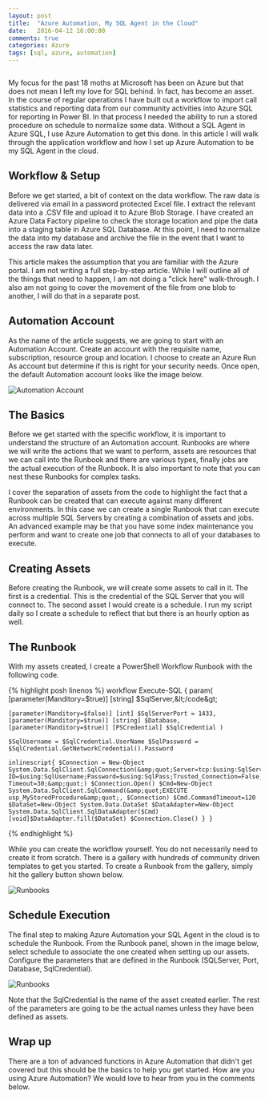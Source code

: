```yaml
---
layout: post
title:  "Azure Automation, My SQL Agent in the Cloud"
date:   2016-04-12 16:00:00
comments: true
categories: Azure
tags: [sql, azure, automation]
---
```

<span class="image featured"><img src="//btco.azureedge.net/gallery-1600/death_to_stock_photography_weekend_work-2-of-10-1600.jpg" alt=""></span>


My focus for the past 18 moths at Microsoft has been on Azure but that does not mean I left my love for SQL behind.  In fact, has become an asset.  In the course of regular operations I have built out a workflow to import call statistics and reporting data from our community activities into Azure SQL for reporting in Power BI.  In that process I needed the ability to run a stored procedure on schedule to normalize some data.  Without a SQL Agent in Azure SQL, I use Azure Automation to get this done.  In this article I will walk through the application workflow and how I set up Azure Automation to be my SQL Agent in the cloud.

## Workflow & Setup
Before we get started, a bit of context on the data workflow.  The raw data is delivered via email in a password protected Excel file.  I extract the relevant data into a .CSV file and upload it to Azure Blob Storage.  I have created an Azure Data Factory pipeline to check the storage location and pipe the data into a staging table in Azure SQL Database.  At this point, I need to normalize the data into my database and archive the file in the event that I want to access the raw data later.

This article makes the assumption that you are familiar with the Azure portal.  I am not writing a full step-by-step article.  While I will outline all of the things that need to happen, I am not doing a "click here" walk-through.  I also am not going to cover the movement of the file from one blob to another, I will do that in a separate post.

## Automation Account
As the name of the article suggests, we are going to start with an Automation Account.  Create an account with the requisite name, subscription, resource group and location.  I choose to create an Azure Run As account but determine if this is right for your security needs.  Once open, the default Automation account looks like the image below.

![Automation Account](//btco.azureedge.net/gallery/automationaccount.png)

## The Basics
Before we get started with the specific workflow, it is important to understand the structure of an Automation account.  Runbooks are where we will write the actions that we want to perform, assets are resources that we can call into the Runbook and there are various types, finally jobs are the actual execution of the Runbook.  It is also important to note that you can nest these Runbooks for complex tasks.

I cover the separation of assets from the code to highlight the fact that a Runbook can be created that can execute against many different environments.  In this case we can create a single Runbook that can execute across multiple SQL Servers by creating a combination of assets and jobs.  An advanced example may be that you have some index maintenance you perform and want to create one job that connects to all of your databases to execute.

## Creating Assets
Before creating the Runbook, we will create some assets to call in it.  The first is a credential.  This is the credential of the SQL Server that you will connect to.  The second asset I would create is a schedule.  I run my script daily so I create a schedule to reflect that but there is an hourly option as well.

## The Runbook
With my assets created, I create a PowerShell Workflow Runbook with the following code.

{% highlight posh linenos %}
    workflow Execute-SQL { param( [parameter(Manditory=$true)] [string] $SqlServer,&amp;lt;/code&amp;gt;

    [parameter(Manditory=$false)] [int] $SqlServerPort = 1433,
    [parameter(Manditory=$true)] [string] $Database,
    [parameter(Manditory=$true)] [PSCredential] $SqlCredential )

    $SqlUsername = $SqlCredential.UserName $SqlPassword = $SqlCredential.GetNetworkCredential().Password

    inlinescript{ $Connection = New-Object System.Data.SqlClient.SqlConnection(&amp;quot;Server=tcp:$using:SqlServer,$using:SqlServerPort;Database=$using:Database;User ID=$using:SqlUsername;Password=$using:SqlPass;Trusted_Connection=False;Encrypt=True;Connection Timeout=30;&amp;quot;) $Connection.Open() $Cmd=New-Object System.Data.SqlClient.SqlCommand(&amp;quot;EXECUTE usp_MyStoredProcedure&amp;quot;, $Connection) $Cmd.CommandTimeout=120 $DataSet=New-Object System.Data.DataSet $DataAdapter=New-Object System.Data.SqlClient.SqlDataAdapter($Cmd) [void]$DataAdapter.fill($DataSet) $Connection.Close() } }
{% endhighlight %}

While you can create the workflow yourself. You do not necessarily need to create it from scratch.  There is a gallery with hundreds of community driven templates to get you started.  To create a Runbook from the gallery, simply hit the gallery button shown below.

![Runbooks](//btco.azureedge.net/gallery/runbooks.png)

## Schedule Execution
The final step to making Azure Automation your SQL Agent in the cloud is to schedule the Runbook.  From the Runbook panel, shown in the image below, select schedule to associate the one created when setting up our assets.   Configure the parameters that are defined in the Runbook (SQLServer, Port, Database, SqlCredential).

![Runbooks](//btco.azureedge.net/gallery/executesql.png)

Note that the SqlCredential is the name of the asset created earlier.  The rest of the parameters are going to be the actual names unless they have been defined as assets.

## Wrap up
There are a ton of advanced functions in Azure Automation that didn't get covered but this should be the basics to help you get started.  How are you using Azure Automation?  We would love to hear from you in the comments below.

